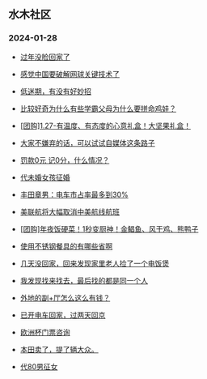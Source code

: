 ## 水木社区 
### 2024-01-28

+ [过年没脸回家了](https://www.mysmth.net/nForum/article/Age/20336195)

+ [感觉中国要破解网球关键技术了](https://www.mysmth.net/nForum/article/Tennis/1173977)

+ [低迷期，有没有好妙招](https://www.mysmth.net/nForum/article/FamilyLife/1766603277)

+ [比较好奇为什么有些学霸父母为什么要拼命鸡娃？](https://www.mysmth.net/nForum/article/PreUnivEdu/144364)

+ [[团购]1.27-有温度、有态度的心意礼盒！大坚果礼盒！](https://www.mysmth.net/nForum/article/ADAgent_TG/1316797)

+ [大家不嫌弃的话，可以试试自媒体这条路子](https://www.mysmth.net/nForum/article/WorkLife/3498626)

+ [罚款0元 记0分，什么情况？](https://www.mysmth.net/nForum/article/AutoWorld/1944771441)

+ [代未婚女孩征婚](https://www.mysmth.net/nForum/article/PieLove/2873801)

+ [丰田章男：电车市占率最多到30%](https://www.mysmth.net/nForum/article/GreenAuto/1463706)

+ [美联航将大幅取消中美航线航班](https://www.mysmth.net/nForum/article/Flyers/231852)

+ [[团购]年夜饭硬菜！1秒变厨神！金鲳鱼、风干鸡、熊鸭子](https://www.mysmth.net/nForum/article/ADAgent_TG/1316863)

+ [使用不锈钢餐具的有哪些省啊](https://www.mysmth.net/nForum/article/Geography/572464)

+ [几天没回家，回来发现家里老人捡了一个电饭煲](https://www.mysmth.net/nForum/article/FamilyLife/1766603918)

+ [我发现找来找去，最后找的都是同一个人](https://www.mysmth.net/nForum/article/Love/6279161)

+ [外地的副+厅怎么这么有钱？](https://www.mysmth.net/nForum/article/Age/20336698)

+ [已开电车回家，过两天回京](https://www.mysmth.net/nForum/article/GreenAuto/1464174)

+ [欧洲杯门票咨询](https://www.mysmth.net/nForum/article/WorldSoccer/18073182)

+ [本田卖了，提了辆大众。](https://www.mysmth.net/nForum/article/AutoWorld/1944771878)

+ [代80男征女](https://www.mysmth.net/nForum/article/PieLove/2873968)

